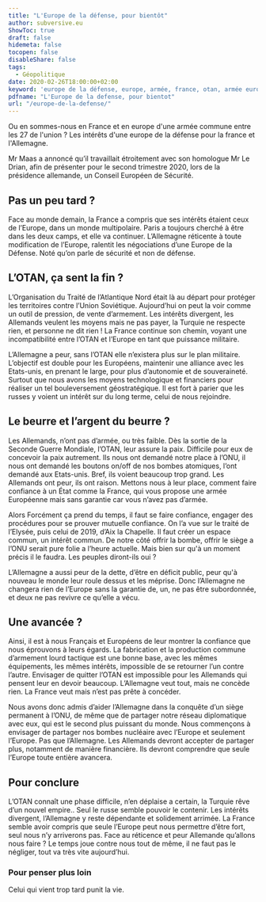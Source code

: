 ```yaml
---
title: "L'Europe de la défense, pour bientôt"
author: subversive.eu
ShowToc: true
draft: false
hidemeta: false
tocopen: false
disableShare: false
tags:
  - Géopolitique
date: 2020-02-26T18:00:00+02:00
keyword: 'europe de la défense, europe, armée, france, otan, armée européenne, armée allemande, force européenne, europe, défense, sécurité européenne, sécurité, armée commune'
pdfname: "L'Europe de la defense, pour bientot"
url: "/europe-de-la-defense/"
---
```


Ou en sommes-nous en France et en europe d'une armée commune entre les 27 de l'union ? Les intérêts d'une europe de la défense pour la france et l'Allemagne.
<!--more-->

Mr Maas a annoncé qu’il travaillait étroitement avec son homologue Mr Le Drian, afin de présenter pour le second trimestre 2020, lors de la présidence allemande, un Conseil Européen de Sécurité. 

## Pas un peu tard ?

Face au monde demain, la France a compris que ses intérêts étaient ceux de l’Europe, dans un monde multipolaire. Paris a toujours cherché à être dans les deux camps, et elle va continuer. L’Allemagne réticente à toute modification de l’Europe, ralentit les négociations d’une Europe de la Défense. Noté qu’on parle de sécurité et non de défense. 

## L’OTAN, ça sent la fin ?

L’Organisation du Traité de l’Atlantique Nord était là au départ pour protéger les territoires contre l’Union Soviétique. Aujourd’hui on peut la voir comme un outil de pression, de vente d’armement. Les intérêts divergent, les Allemands veulent les moyens mais ne pas payer, la Turquie ne respecte rien, et personne ne dit rien ! La France continue son chemin, voyant une incompatibilité entre l’OTAN et l’Europe en tant que puissance militaire.

L’Allemagne a peur, sans l’OTAN elle n’existera plus sur le plan militaire. L’objectif est double pour les Européens, maintenir une alliance avec les Etats-unis, en prenant le large, pour plus d’autonomie et de souveraineté. Surtout que nous avons les moyens technologique et financiers pour réaliser un tel bouleversement géostratégique. Il est fort à parier que les russes y voient un intérêt sur du long terme, celui de nous rejoindre. 

## Le beurre et l’argent du beurre ?

Les Allemands, n’ont pas d’armée, ou très faible. Dès la sortie de la Seconde Guerre Mondiale, l’OTAN, leur assure la paix. Difficile pour eux de concevoir la paix autrement. Ils nous ont demandé notre place à l’ONU, il nous ont demandé les boutons on/off de nos bombes atomiques, l’ont demandé aux Etats-unis. Bref, ils voient beaucoup trop grand. Les Allemands ont peur, ils ont raison. Mettons nous à leur place, comment faire confiance à un État comme la France, qui vous propose une armée Européenne mais sans garantie car vous n’avez pas d’armée.

Alors Forcément ça prend du temps, il faut se faire confiance, engager des procédures pour se prouver mutuelle confiance. On l’a vue sur le traité de l’Elysée, puis celui de 2019, d’Aix la Chapelle. Il faut créer un espace commun, un intérêt commun. De notre côté offrir la bombe, offrir le siège a l’ONU serait pure folie a l’heure actuelle. Mais bien sur qu'à un moment précis il le faudra. Les peuples diront-ils oui ?

L’Allemagne a aussi peur de la dette, d’être en déficit public, peur qu'à nouveau le monde leur roule dessus et les méprise. Donc l’Allemagne ne changera rien de l’Europe sans la garantie de, un, ne pas être subordonnée, et deux ne pas revivre ce qu’elle a vécu. 

## Une avancée ?

Ainsi, il est à nous Français et Européens de leur montrer la confiance que nous éprouvons à leurs égards. La fabrication et la production commune d’armement lourd tactique est une bonne base, avec les mêmes équipements, les mêmes intérêts, impossible de se retourner l’un contre l’autre. Envisager de quitter l’OTAN est impossible pour les Allemands qui pensent leur en devoir beaucoup. L’Allemagne veut tout, mais ne concède rien. La France veut mais n’est pas prête à concéder.

Nous avons donc admis d’aider l’Allemagne dans la conquête d’un siège permanent à l’ONU, de même que de partager notre réseau diplomatique avec eux, qui est le second plus puissant du monde. Nous commençons à envisager de partager nos bombes nucléaire avec l’Europe et seulement l’Europe. Pas que l’Allemagne. Les Allemands devront accepter de partager plus, notamment de manière financière. Ils devront comprendre que seule l’Europe toute entière avancera. 

## Pour conclure

L’OTAN connaît une phase difficile, n’en déplaise a certain, la Turquie rêve d’un nouvel empire.. Seul le russe semble pouvoir le contenir. Les intérêts divergent, l’Allemagne y reste dépendante et solidement arrimée. La France semble avoir compris que seule l’Europe peut nous permettre d’être fort, seul nous n’y arriverons pas. Face au réticence et peur Allemande qu’allons nous faire ? Le temps joue contre nous tout de même, il ne faut pas le négliger, tout va très vite aujourd’hui. 

### Pour penser plus loin

Celui qui vient trop tard punit la vie.